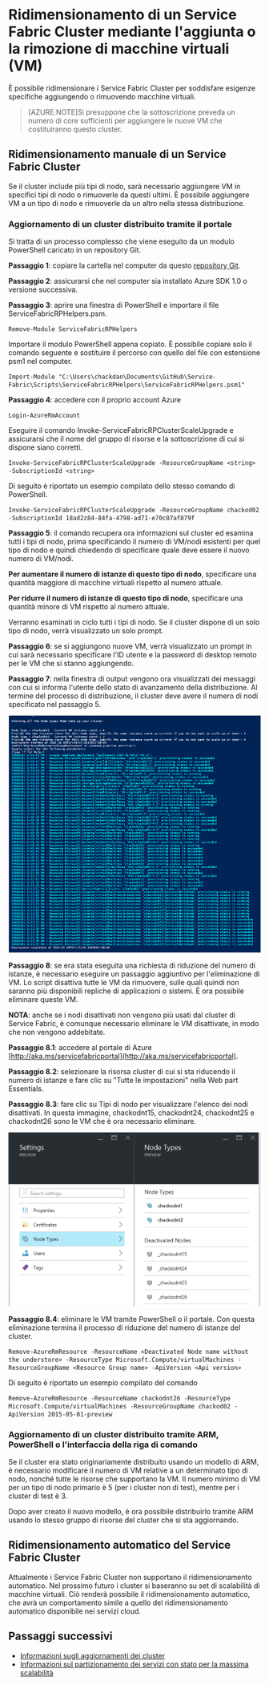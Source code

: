 <properties
   pageTitle="Ridimensionamento di un Service Fabric Cluster | Microsoft Azure"
   description="Ridimensionare i Service Fabric Cluster per soddisfare esigenze specifiche aggiungendo o rimuovendo macchine virtuali"
   services="service-fabric"
   documentationCenter=".net"
   authors="ChackDan"
   manager="timlt"
   editor=""/>

<tags
   ms.service="service-fabric"
   ms.devlang="dotnet"
   ms.topic="article"
   ms.tgt_pltfrm="na"
   ms.workload="na"
   ms.date="01/11/2016"
   ms.author="chackdan"/>

# Ridimensionamento di un Service Fabric Cluster mediante l'aggiunta o la rimozione di macchine virtuali (VM)

È possibile ridimensionare i Service Fabric Cluster per soddisfare esigenze specifiche aggiungendo o rimuovendo macchine virtuali.

>[AZURE.NOTE]Si presuppone che la sottoscrizione preveda un numero di core sufficienti per aggiungere le nuove VM che costituiranno questo cluster.


## Ridimensionamento manuale di un Service Fabric Cluster

Se il cluster include più tipi di nodo, sarà necessario aggiungere VM in specifici tipi di nodo o rimuoverle da questi ultimi. È possibile aggiungere VM a un tipo di nodo e rimuoverle da un altro nella stessa distribuzione.

### Aggiornamento di un cluster distribuito tramite il portale

Si tratta di un processo complesso che viene eseguito da un modulo PowerShell caricato in un repository Git.

**Passaggio 1**: copiare la cartella nel computer da questo [repository Git](https://github.com/ChackDan/Service-Fabric/tree/master/Scripts/ServiceFabricRPHelpers).

**Passaggio 2**: assicurarsi che nel computer sia installato Azure SDK 1.0 o versione successiva.

**Passaggio 3**: aprire una finestra di PowerShell e importare il file ServiceFabricRPHelpers.psm.

```
Remove-Module ServiceFabricRPHelpers
```

Importare il modulo PowerShell appena copiato. È possibile copiare solo il comando seguente e sostituire il percorso con quello del file con estensione psm1 nel computer.

```
Import-Module "C:\Users\chackdan\Documents\GitHub\Service-Fabric\Scripts\ServiceFabricRPHelpers\ServiceFabricRPHelpers.psm1"
```

 **Passaggio 4**: accedere con il proprio account Azure

```
Login-AzureRmAccount
```

Eseguire il comando Invoke-ServiceFabricRPClusterScaleUpgrade e assicurarsi che il nome del gruppo di risorse e la sottoscrizione di cui si dispone siano corretti.

```
Invoke-ServiceFabricRPClusterScaleUpgrade -ResourceGroupName <string> -SubscriptionId <string>
```

Di seguito è riportato un esempio compilato dello stesso comando di PowerShell.

```
Invoke-ServiceFabricRPClusterScaleUpgrade -ResourceGroupName chackod02 -SubscriptionId 18ad2z84-84fa-4798-ad71-e70c07af879f
```

  **Passaggio 5**: il comando recupera ora informazioni sul cluster ed esamina tutti i tipi di nodo, prima specificando il numero di VM/nodi esistenti per quel tipo di nodo e quindi chiedendo di specificare quale deve essere il nuovo numero di VM/nodi.

 **Per aumentare il numero di istanze di questo tipo di nodo**, specificare una quantità maggiore di macchine virtuali rispetto al numero attuale.

**Per ridurre il numero di istanze di questo tipo di nodo**, specificare una quantità minore di VM rispetto al numero attuale.

Verranno esaminati in ciclo tutti i tipi di nodo. Se il cluster dispone di un solo tipo di nodo, verrà visualizzato un solo prompt.
 
  **Passaggio 6**: se si aggiungono nuove VM, verrà visualizzato un prompt in cui sarà necessario specificare l'ID utente e la password di desktop remoto per le VM che si stanno aggiungendo.
 
**Passaggio 7**: nella finestra di output vengono ora visualizzati dei messaggi con cui si informa l'utente dello stato di avanzamento della distribuzione. Al termine del processo di distribuzione, il cluster deve avere il numero di nodi specificato nel passaggio 5.


![Aumento/diminuzione uscita PS][ScaleupDownPSOut]


**Passaggio 8**: se era stata eseguita una richiesta di riduzione del numero di istanze, è necessario eseguire un passaggio aggiuntivo per l'eliminazione di VM. Lo script disattiva tutte le VM da rimuovere, sulle quali quindi non saranno più disponibili repliche di applicazioni o sistemi. È ora possibile eliminare queste VM.

**NOTA**: anche se i nodi disattivati non vengono più usati dal cluster di Service Fabric, è comunque necessario eliminare le VM disattivate, in modo che non vengono addebitate.

**Passaggio 8.1**: accedere al portale di Azure [http://aka.ms/servicefabricportal](http://aka.ms/servicefabricportal).

**Passaggio 8.2**: selezionare la risorsa cluster di cui si sta riducendo il numero di istanze e fare clic su "Tutte le impostazioni" nella Web part Essentials.

**Passaggio 8.3**: fare clic su Tipi di nodo per visualizzare l'elenco dei nodi disattivati. In questa immagine, chackodnt15, chackodnt24, chackodnt25 e chackodnt26 sono le VM che è ora necessario eliminare.

![Elenco nodi disattivati][DeactivatedNodeList]

**Passaggio 8.4**: eliminare le VM tramite PowerShell o il portale. Con questa eliminazione termina il processo di riduzione del numero di istanze del cluster.

```
Remove-AzureRmResource -ResourceName <Deactivated Node name without the understore> -ResourceType Microsoft.Compute/virtualMachines -ResourceGroupName <Resource Group name> -ApiVersion <Api version>
```
Di seguito è riportato un esempio compilato del comando

```
Remove-AzureRmResource -ResourceName chackodnt26 -ResourceType Microsoft.Compute/virtualMachines -ResourceGroupName chackod02 -ApiVersion 2015-05-01-preview
```

### Aggiornamento di un cluster distribuito tramite ARM, PowerShell o l'interfaccia della riga di comando

Se il cluster era stato originariamente distribuito usando un modello di ARM, è necessario modificare il numero di VM relative a un determinato tipo di nodo, nonché tutte le risorse che supportano la VM. Il numero minimo di VM per un tipo di nodo primario è 5 (per i cluster non di test), mentre per i cluster di test è 3.

Dopo aver creato il nuovo modello, è ora possibile distribuirlo tramite ARM usando lo stesso gruppo di risorse del cluster che si sta aggiornando.


## Ridimensionamento automatico del Service Fabric Cluster

Attualmente i Service Fabric Cluster non supportano il ridimensionamento automatico. Nel prossimo futuro i cluster si baseranno su set di scalabilità di macchine virtuali. Ciò renderà possibile il ridimensionamento automatico, che avrà un comportamento simile a quello del ridimensionamento automatico disponibile nei servizi cloud.


## Passaggi successivi

- [Informazioni sugli aggiornamenti dei cluster](service-fabric-cluster-upgrade.md)
- [Informazioni sul partizionamento dei servizi con stato per la massima scalabilità](service-fabric-concepts-partitioning.md)


<!--Image references-->
[ScaleupDownPSOut]: ./media/service-fabric-cluster-scale-up-down/ScaleupDownPSOut.png
[DeactivatedNodeList]: ./media/service-fabric-cluster-scale-up-down/DeactivatedNodeList.png

<!---HONumber=AcomDC_0114_2016-->